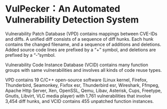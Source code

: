 # VulPecker：An Automated Vulnerability Detection System

Vulnerability Patch Database (VPD) contains mappings between CVE-IDs and diffs. 
A unified diff consists of a sequence of diff hunks. Each hunk contains the changed filename, and a sequence of additions and deletions. Added source code lines are prefixed by a “+” symbol, and deletions are prefixed by a “-”symbol.

Vulnerability Code Instance Database (VCID) contains many function groups with same vulnerabilities and involves all kinds of code reuse types.

VPD contains 19 C/C++ open-source software (Linux kernel, Firefox, Thunderbird, Seamonkey, Fixfox esr, Thunderbird esr, Wireshark, Ffmpeg, Apache Http Server, Xen, OpenSSL, Qemu, Libav, Asterisk, Cups, Freetype, Gnutls, Libvirt, VLC media player) with 1,761 vulnerabilities that involve 3,454 diff hunks, and VCID contains 455 unpatched function instances.

